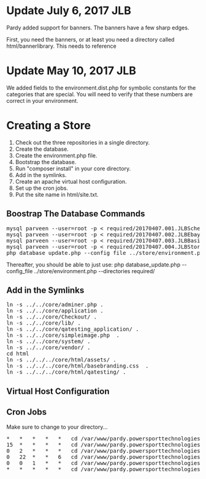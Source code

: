 Update July 6, 2017 JLB
=======================

Pardy added support for banners. The banners have a few sharp edges. 

First, you need the banners, or at least you need a directory called html/bannerlibrary. This needs to reference 


Update May 10, 2017 JLB
=======================

We added fields to the environment.dist.php for symbolic constants for the categories that are special. You will need to verify that these numbers are correct in your environment.


Creating a Store
================


1. Check out the three repositories in a single directory.
2. Create the database.
3. Create the environment.php file.
4. Bootstrap the database.
5. Run "composer install" in your core directory.
6. Add in the symlinks.
7. Create an apache virtual host configuration.
8. Set up the cron jobs.
9. Put the site name in html/site.txt.


Boostrap The Database Commands
-------------------------------

<pre>
mysql parveen --user=root -p < required/20170407.001.JLBSchema.sql 
mysql parveen --user=root -p < required/20170407.002.JLBEbaySchema.sql 
mysql parveen --user=root -p < required/20170407.003.JLBBasicData.sql 
mysql parveen --user=root -p < required/20170407.004.JLBStore.sql 
php database_update.php --config_file ../store/environment.php  --directories required/ --record_only
</pre>

Thereafter, you should be able to just use: php database_update.php --config_file ../store/environment.php  --directories required/


Add in the Symlinks 
--------------------

<pre>
ln -s ../../core/adminer.php .
ln -s ../../core/application .
ln -s ../../core/Checkout/ .
ln -s ../../core/lib/ .
ln -s ../../core/qatesting_application/ .
ln -s ../../core/simpleimage.php  .
ln -s ../../core/system/ .
ln -s ../../core/vendor/ .
cd html
ln -s ../../../core/html/assets/ .
ln -s ../../../core/html/basebranding.css  .
ln -s ../../../core/html/qatesting/ .
</pre>


Virtual Host Configuration
---------------------------




Cron Jobs
---------

Make sure to change to your directory...

<pre>
*	*	*	*	*	cd /var/www/pardy.powersporttechnologies.com/store && php html/index.php croncontrol/emails
15	*	*	*	*	cd /var/www/pardy.powersporttechnologies.com/store && php html/index.php croncontrol/hourly
0	2	*	*	*	cd /var/www/pardy.powersporttechnologies.com/store && php html/index.php croncontrol/daily
0	22	*	*	6	cd /var/www/pardy.powersporttechnologies.com/store && php html/index.php croncontrol/weeklys
0	0	1	*	*	cd /var/www/pardy.powersporttechnologies.com/store && php html/index.php croncontrol/monthly
*	*	*	*	*	cd /var/www/pardy.powersporttechnologies.com/store && php html/index.php croncontrol/processparts
</pre>


